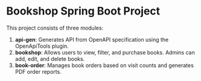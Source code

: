 
# Bookshop Spring Boot Project

This project consists of three modules:

1. **api-gen**: Generates API from OpenAPI specification using the OpenApiTools plugin.
2. **bookshop**: Allows users to view, filter, and purchase books. Admins can add, edit, and delete books.
3. **book-order**: Manages book orders based on visit counts and generates PDF order reports.
